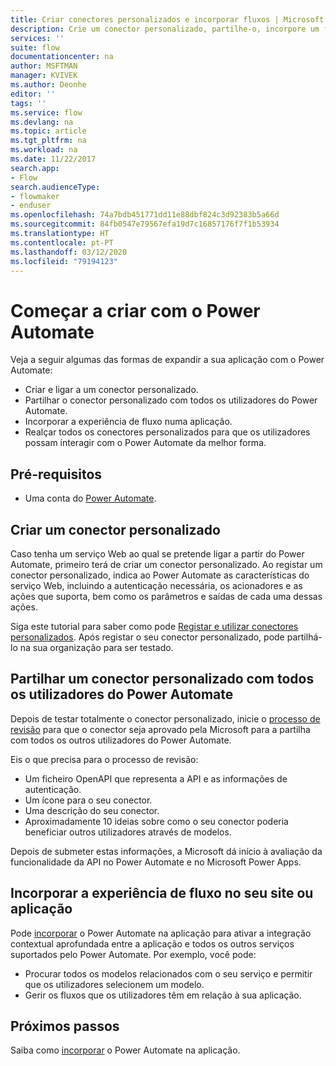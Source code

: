 ```yaml
---
title: Criar conectores personalizados e incorporar fluxos | Microsoft Docs
description: Crie um conector personalizado, partilhe-o, incorpore um fluxo e muito mais.
services: ''
suite: flow
documentationcenter: na
author: MSFTMAN
manager: KVIVEK
ms.author: Deonhe
editor: ''
tags: ''
ms.service: flow
ms.devlang: na
ms.topic: article
ms.tgt_pltfrm: na
ms.workload: na
ms.date: 11/22/2017
search.app:
- Flow
search.audienceType:
- flowmaker
- enduser
ms.openlocfilehash: 74a7bdb451771dd11e88dbf824c3d92383b5a66d
ms.sourcegitcommit: 84fb0547e79567efa19d7c16857176f7f1b53934
ms.translationtype: HT
ms.contentlocale: pt-PT
ms.lasthandoff: 03/12/2020
ms.locfileid: "79194123"
---
```

# <a name="start-to-build-with-power-automate"></a>Começar a criar com o Power Automate


Veja a seguir algumas das formas de expandir a sua aplicação com o Power Automate:

* Criar e ligar a um conector personalizado.
* Partilhar o conector personalizado com todos os utilizadores do Power Automate.
* Incorporar a experiência de fluxo numa aplicação.
* Realçar todos os conectores personalizados para que os utilizadores possam interagir com o Power Automate da melhor forma.

## <a name="prerequisites"></a>Pré-requisitos

* Uma conta do [Power Automate](https://flow.microsoft.com).

## <a name="create-a-custom-connector"></a>Criar um conector personalizado

Caso tenha um serviço Web ao qual se pretende ligar a partir do Power Automate, primeiro terá de criar um conector personalizado. Ao registar um conector personalizado, indica ao Power Automate as características do serviço Web, incluindo a autenticação necessária, os acionadores e as ações que suporta, bem como os parâmetros e saídas de cada uma dessas ações.

Siga este tutorial para saber como pode [Registar e utilizar conectores personalizados](https://powerapps.microsoft.com/tutorials/register-custom-api/). Após registar o seu conector personalizado, pode partilhá-lo na sua organização para ser testado.

## <a name="share-a-custom-connector-with-all-power-automate-users"></a>Partilhar um conector personalizado com todos os utilizadores do Power Automate

Depois de testar totalmente o conector personalizado, inicie o [processo de revisão](https://flow.microsoft.com/blog/calling-all-saas-apps-now-you-can-build-your-own-connector-for-flow-and-logic-apps/) para que o conector seja aprovado pela Microsoft para a partilha com todos os outros utilizadores do Power Automate.

Eis o que precisa para o processo de revisão:

* Um ficheiro OpenAPI que representa a API e as informações de autenticação.
* Um ícone para o seu conector.
* Uma descrição do seu conector.
* Aproximadamente 10 ideias sobre como o seu conector poderia beneficiar outros utilizadores através de modelos.

Depois de submeter estas informações, a Microsoft dá início à avaliação da funcionalidade da API no Power Automate e no Microsoft Power Apps.

## <a name="embed-the-flow-experience-into-your-website-or-app"></a>Incorporar a experiência de fluxo no seu site ou aplicação

Pode [incorporar](developer/embed-flow-dev.md) o Power Automate na aplicação para ativar a integração contextual aprofundada entre a aplicação e todos os outros serviços suportados pelo Power Automate. Por exemplo, você pode:

* Procurar todos os modelos relacionados com o seu serviço e permitir que os utilizadores selecionem um modelo.
* Gerir os fluxos que os utilizadores têm em relação à sua aplicação.

## <a name="next-steps"></a>Próximos passos

Saiba como [incorporar](developer/embed-flow-dev.md) o Power Automate na aplicação.
